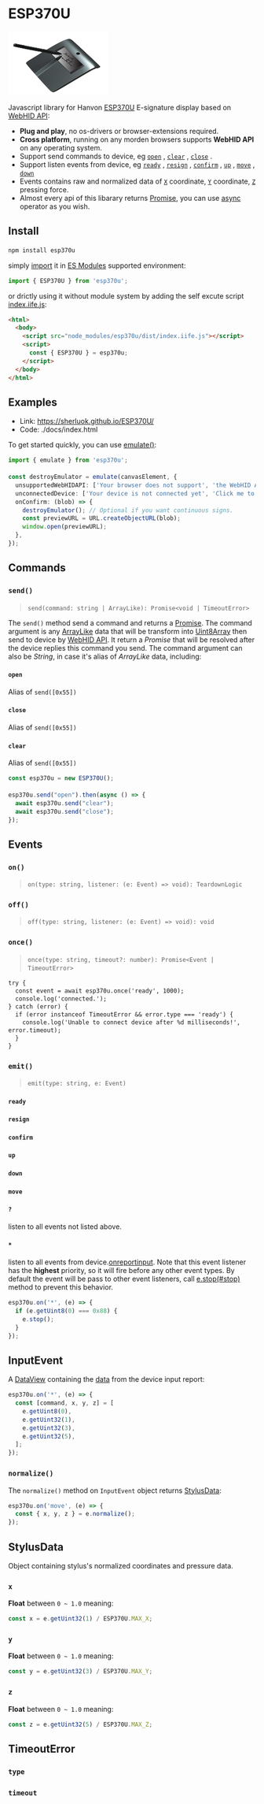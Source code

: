 # ESP370U

![](./demo/device.png)

Javascript library for Hanvon [ESP370U](http://www.signpro.com.cn/en/products/signsmall/sign_370U.html) E-signature display based on [WebHID API](https://developer.mozilla.org/en-US/docs/Web/API/WebHID_API):

- **Plug and play**, no os-drivers or browser-extensions required.
- **Cross platform**, running on any morden browsers supports **WebHID API** on any operating system.
- Support send commands to device, eg [`open`](#open) , [`clear`](#clear) , [`close`](#close) .
- Support listen events from device, eg [`ready`](#ready) , [`resign`]() , [`confirm`]() , [`up`]() , [`move`]() , [`down`]()
- Events contains raw and normalized data of [`X`](#x) coordinate, [`Y`](#y) coordinate, [`Z`](#z) pressing force.
- Almost every api of this libarary returns [Promise](https://developer.mozilla.org/en-US/docs/Web/JavaScript/Reference/Global_Objects/Promise), you can use [async](https://developer.mozilla.org/en-US/docs/Web/JavaScript/Reference/Operators/await) operator as you wish.

## Install

```sh
npm install esp370u
```

simply [import](https://developer.mozilla.org/en-US/docs/Web/JavaScript/Reference/Statements/import) it in [ES Modules](https://developer.mozilla.org/en-US/docs/Web/JavaScript/Guide/Modules) supported environment:

```js
import { ESP370U } from 'esp370u';
```

or drictly using it without module system by adding the self excute script [index.iife.js](https://unpkg.com/esp370u/dist/index.iife.js):

```html
<html>
  <body>
    <script src="node_modules/esp370u/dist/index.iife.js"></script>
    <script>
      const { ESP370U } = esp370u;
    </script>
  </body>
</html>
```

## Examples

- Link: https://sherluok.github.io/ESP370U/
- Code: ./docs/index.html

To get started quickly, you can use [emulate()](#emulate):

```ts
import { emulate } from 'esp370u';

const destroyEmulator = emulate(canvasElement, {
  unsupportedWebHIDAPI: ['Your browser does not support', 'the WebHID API'],
  unconnectedDevice: ['Your device is not connected yet', 'Click me to connect ESP370U'],
  onConfirm: (blob) => {
    destroyEmulator(); // Optional if you want continuous signs.
    const previewURL = URL.createObjectURL(blob);
    window.open(previewURL);
  },
});
```

## Commands

### `send()`

> `send(command: string | ArrayLike): Promise<void | TimeoutError>`

The `send()` method send a command and returns a [Promise](https://developer.mozilla.org/en-US/docs/Web/JavaScript/Reference/Global_Objects/Promise). The command argument is any [ArrayLike]() data that will be transform into [Uint8Array]() then send to device by [WebHID API](). It return a *Promise* that will be resolved after the device replies this command you send. The command argument can also be *String*, in case it's alias of *ArrayLike* data, including:

#### `open`

Alias of `send([0x55])`

#### `close`

Alias of `send([0x55])`

#### `clear`

Alias of `send([0x55])`

```js
const esp370u = new ESP370U();

esp370u.send("open").then(async () => {
  await esp370u.send("clear");
  await esp370u.send("close");
});
```

## Events

### `on()`
> `on(type: string, listener: (e: Event) => void): TeardownLogic`

### `off()`
> `off(type: string, listener: (e: Event) => void): void`

### `once()`
> `once(type: string, timeout?: number): Promise<Event | TimeoutError>`

```tsbb
try {
  const event = await esp370u.once('ready', 1000);
  console.log('connected.');
} catch (error) {
  if (error instanceof TimeoutError && error.type === 'ready') {
    console.log('Unable to connect device after %d milliseconds!', error.timeout);
  }
}
```

### `emit()`
> `emit(type: string, e: Event)`

#### `ready`
#### `resign`
#### `confirm`
#### `up`
#### `down`
#### `move`
#### `?`

listen to all events not listed above.

#### `*`

listen to all events from device.[onreportinput](https://developer.mozilla.org/en-US/docs/Web/API/HIDDevice/oninputreport). Note that this event listener has the **highest** priority, so it will fire before any other event types. By default the event will be pass to other event listeners, call [e.stop(#stop)]() method to prevent this behavior.

```ts
esp370u.on('*', (e) => {
  if (e.getUint8(0) === 0x88) {
    e.stop();
  }
});
```

## InputEvent

A [DataView]() containing the [data](https://developer.mozilla.org/en-US/docs/Web/API/HIDInputReportEvent/data) from the device input report:

```ts
esp370u.on('*', (e) => {
  const [command, x, y, z] = [
    e.getUint8(0),
    e.getUint32(1),
    e.getUint32(3),
    e.getUint32(5),
  ];
});
```

### `normalize()`

The `normalize()` method on `InputEvent` object returns [StylusData](#stylusdata):

```ts
esp370u.on('move', (e) => {
  const { x, y, z } = e.normalize();
});
```

## StylusData

Object containing stylus's normalized coordinates and pressure data.

### `x`

**Float** between `0 ~ 1.0` meaning:

```ts
const x = e.getUint32(1) / ESP370U.MAX_X;
```

### `y`

**Float** between `0 ~ 1.0` meaning:

```ts
const y = e.getUint32(3) / ESP370U.MAX_Y;
```

### `z`

**Float** between `0 ~ 1.0` meaning:

```ts
const z = e.getUint32(5) / ESP370U.MAX_Z;
```

## TimeoutError

### `type`
### `timeout`
